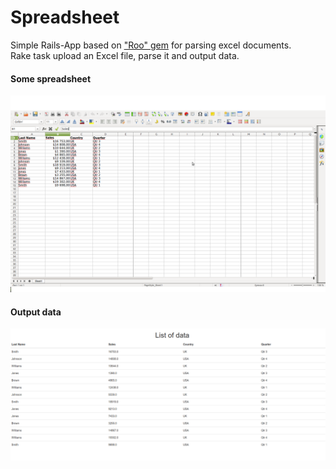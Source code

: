 # Spreadsheet

Simple Rails-App based on ["Roo" gem](https://github.com/roo-rb/roo) for 
parsing excel documents. \
Rake task upload an Excel file, parse it and output data.
#### Some spreadsheet
![Example](app/assets/images/sales_1.png)
#### Output data
![Example](app/assets/images/Spreadsheet.png)
